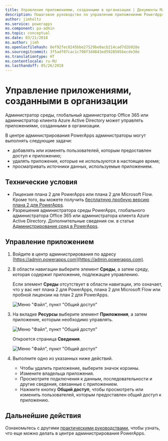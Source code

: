 ```yaml
---
title: Управление приложениями, созданными в организации | Документы Майкрософт
description: Пошаговое руководство по управлению приложениями PowerApps, созданными в организации
author: jimholtz
ms.service: powerapps
ms.component: pa-admin
ms.topic: conceptual
ms.date: 03/21/2018
ms.author: jimh
ms.openlocfilehash: 8ef92fec0245bbe27529be0acb214cad7d2b928e
ms.sourcegitcommit: 3f5adf07cac1c798f3d4843ed5928505becde30e
ms.translationtype: HT
ms.contentlocale: ru-RU
ms.lasthandoff: 05/26/2018
---
```

# <a name="manage-apps-created-in-your-organization"></a>Управление приложениями, созданными в организации
Администратор среды, глобальный администратор Office 365 или администратор клиента Azure Active Directory может управлять приложениями, созданными в организации.

В центре администрирования PowerApps администраторы могут выполнять следующие задачи:
* добавлять или изменять пользователей, которым предоставлен доступ к приложению;
* удалять приложения, которые не используются в настоящее время;
* просматривать источники данных, используемые приложением.

## <a name="prerequisites"></a>Технические условия
* Лицензия плана 2 для PowerApps или плана 2 для Microsoft Flow. Кроме того, вы можете получить [бесплатную пробную версию плана 2 для PowerApps](https://web.powerapps.com/signup?redirect=marketing&email=).
* Разрешения администратора среды PowerApps, глобального администратора Office 365 или администратора клиента Azure Active Directory. Дополнительные сведения см. в статье [Администрирование сред в PowerApps](environments-administration.md).

## <a name="manage-an-app"></a>Управление приложением
1. Войдите в центр администрирования по адресу [https://admin.powerapps.com](https://admin.powerapps.com).
2. В области навигации выберите элемент **Среды**, а затем среду, которая содержит приложение, подлежащее управлению.

    Если элемент **Среды** отсутствует в области навигации, это означает, что у вас нет плана 2 для PowerApps, плана 2 для Microsoft Flow или пробной лицензии на план 2 для PowerApps.

    ![Меню "Файл", пункт "Общий доступ"](./media/admin-manage-apps/environment.png)
3. На вкладке **Ресурсы** выберите элемент **Приложения**, а затем приложение, которым необходимо управлять.

   ![Меню "Файл", пункт "Общий доступ"](./media/admin-manage-apps/resources.png)

    Откроется страница **Сведения**.

    ![Меню "Файл", пункт "Общий доступ"](./media/admin-manage-apps/app-details.png)
4. Выполните одно из указанных ниже действий.

    * Чтобы удалить приложение, выберите значок корзины.
    * Измените владельца приложения.
    * Просмотрите подключения к данным, последовательности и другие сведения, связанные с приложением.
    * Нажмите кнопку **Общий доступ**, чтобы просмотреть или изменить пользователей, которым предоставлен общий доступ к приложению.

## <a name="next-steps"></a>Дальнейшие действия
Ознакомьтесь с другими [практическими руководствами](signup-for-powerapps-admin.md), чтобы узнать, что еще можно делать в центре администрирования PowerApps.
